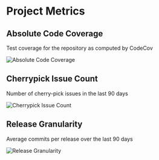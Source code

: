 # Project Metrics

## Absolute Code Coverage

Test coverage for the repository as computed by CodeCov

![Absolute Code Coverage](https://amp-project-metrics.appspot.com/api/plot/AbsoluteCoverageMetric.png)

## Cherrypick Issue Count

Number of cherry-pick issues in the last 90 days

![Cherrypick Issue Count](https://amp-project-metrics.appspot.com/api/plot/CherrypickIssueCountMetric.png)

## Release Granularity

Average commits per release over the last 90 days

![Release Granularity](https://amp-project-metrics.appspot.com/api/plot/ReleaseGranularityMetric.png)
